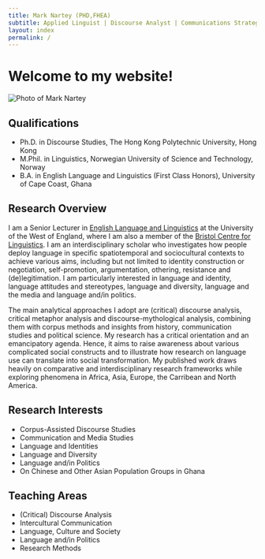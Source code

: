 ```yaml
---
title: Mark Nartey (PHD,FHEA)
subtitle: Applied Linguist | Discourse Analyst | Communications Strategist
layout: index
permalink: /
---
```

# Welcome to my website!

![Photo of Mark Nartey](/assets/img/Headshot2.jpg)

## Qualifications

* Ph.D. in Discourse Studies, The Hong Kong Polytechnic University, Hong Kong
* M.Phil. in Linguistics, Norwegian University of Science and Technology, Norway
* B.A. in English Language and Linguistics (First Class Honors), University of Cape Coast, Ghana

## Research Overview

I am a Senior Lecturer in [English Language and Linguistics](https://courses.uwe.ac.uk/QQ3C/english-language-and-linguistics) at the University of the West of England, where I am also a member of the [Bristol Centre for Linguistics](https://www.uwe.ac.uk/research/centres-and-groups/bcl). I am an interdisciplinary scholar who investigates how people deploy language in specific spatiotemporal and sociocultural contexts to achieve various aims, including but not limited to identity construction or negotiation, self-promotion, argumentation, othering, resistance and (de)legitimation. I am particularly interested in language and identity, language attitudes and stereotypes, language and diversity, language and the media and language and/in politics. 

The main analytical approaches I adopt are (critical) discourse analysis, critical metaphor analysis and discourse-mythological analysis, combining them with corpus methods and insights from history, communication studies and political science. My research has a critical orientation and an emancipatory agenda. Hence, it aims to raise awareness about various complicated social constructs and to illustrate how research on language use can translate into social transformation. My published work draws heavily on comparative and interdisciplinary research frameworks while exploring phenomena in Africa, Asia, Europe, the Carribean and North America.

## Research Interests

* Corpus-Assisted Discourse Studies
* Communication and Media Studies
* Language and Identities
* Language and Diversity
* Language and/in Politics
* On Chinese and Other Asian Population Groups in Ghana

## Teaching Areas

* (Critical) Discourse Analysis
* I﻿ntercultural Communication
* Language, Culture and Society
* Language and/in Politics
* Research Methods